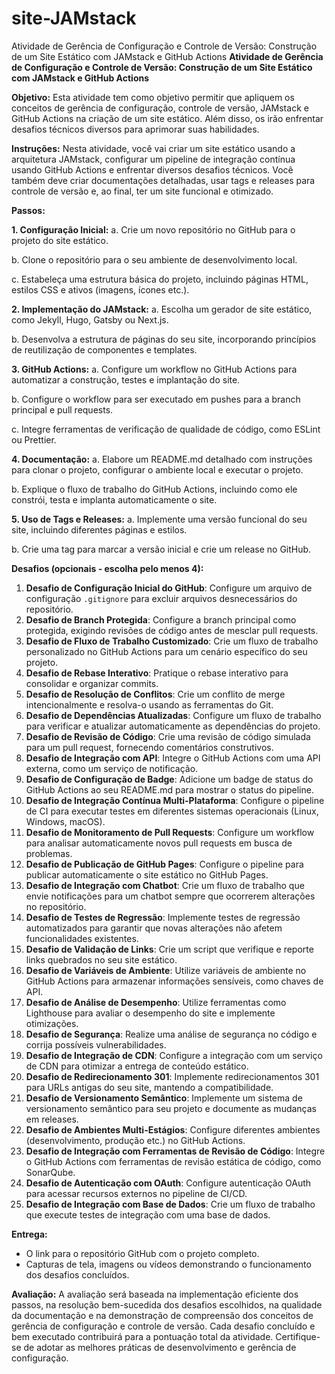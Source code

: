 # site-JAMstack
Atividade de Gerência de Configuração e Controle de Versão: Construção de um Site Estático com JAMstack e GitHub Actions
**Atividade de Gerência de Configuração e Controle de Versão: Construção de um Site Estático com JAMstack e GitHub Actions**

**Objetivo:**
Esta atividade tem como objetivo permitir que apliquem os conceitos de gerência de configuração, controle de versão, JAMstack e GitHub Actions na criação de um site estático. Além disso, os irão enfrentar desafios técnicos diversos para aprimorar suas habilidades.

**Instruções:**
Nesta atividade, você vai criar um site estático usando a arquitetura JAMstack, configurar um pipeline de integração contínua usando GitHub Actions e enfrentar diversos desafios técnicos. Você também deve criar documentações detalhadas, usar tags e releases para controle de versão e, ao final, ter um site funcional e otimizado.

**Passos:**

**1. Configuração Inicial:**
   a. Crie um novo repositório no GitHub para o projeto do site estático.

   b. Clone o repositório para o seu ambiente de desenvolvimento local.
   
   c. Estabeleça uma estrutura básica do projeto, incluindo páginas HTML, estilos CSS e ativos (imagens, ícones etc.).

**2. Implementação do JAMstack:**
   a. Escolha um gerador de site estático, como Jekyll, Hugo, Gatsby ou Next.js.

   b. Desenvolva a estrutura de páginas do seu site, incorporando princípios de reutilização de componentes e templates.

**3. GitHub Actions:**
   a. Configure um workflow no GitHub Actions para automatizar a construção, testes e implantação do site.

   b. Configure o workflow para ser executado em pushes para a branch principal e pull requests.

   c. Integre ferramentas de verificação de qualidade de código, como ESLint ou Prettier.

**4. Documentação:**
   a. Elabore um README.md detalhado com instruções para clonar o projeto, configurar o ambiente local e executar o projeto.

   b. Explique o fluxo de trabalho do GitHub Actions, incluindo como ele constrói, testa e implanta automaticamente o site.

**5. Uso de Tags e Releases:**
   a. Implemente uma versão funcional do seu site, incluindo diferentes páginas e estilos.

   b. Crie uma tag para marcar a versão inicial e crie um release no GitHub.

**Desafios (opcionais - escolha pelo menos 4):**
   1. **Desafio de Configuração Inicial do GitHub**: Configure um arquivo de configuração `.gitignore` para excluir arquivos desnecessários do repositório.
   2. **Desafio de Branch Protegida**: Configure a branch principal como protegida, exigindo revisões de código antes de mesclar pull requests.
   3. **Desafio de Fluxo de Trabalho Customizado**: Crie um fluxo de trabalho personalizado no GitHub Actions para um cenário específico do seu projeto.
   4. **Desafio de Rebase Interativo**: Pratique o rebase interativo para consolidar e organizar commits.
   5. **Desafio de Resolução de Conflitos**: Crie um conflito de merge intencionalmente e resolva-o usando as ferramentas do Git.
   6. **Desafio de Dependências Atualizadas**: Configure um fluxo de trabalho para verificar e atualizar automaticamente as dependências do projeto.
   7. **Desafio de Revisão de Código**: Crie uma revisão de código simulada para um pull request, fornecendo comentários construtivos.
   8. **Desafio de Integração com API**: Integre o GitHub Actions com uma API externa, como um serviço de notificação.
   9. **Desafio de Configuração de Badge**: Adicione um badge de status do GitHub Actions ao seu README.md para mostrar o status do pipeline.
   10. **Desafio de Integração Contínua Multi-Plataforma**: Configure o pipeline de CI para executar testes em diferentes sistemas operacionais (Linux, Windows, macOS).
   11. **Desafio de Monitoramento de Pull Requests**: Configure um workflow para analisar automaticamente novos pull requests em busca de problemas.
   12. **Desafio de Publicação de GitHub Pages**: Configure o pipeline para publicar automaticamente o site estático no GitHub Pages.
   13. **Desafio de Integração com Chatbot**: Crie um fluxo de trabalho que envie notificações para um chatbot sempre que ocorrerem alterações no repositório.
   14. **Desafio de Testes de Regressão**: Implemente testes de regressão automatizados para garantir que novas alterações não afetem funcionalidades existentes.
   15. **Desafio de Validação de Links**: Crie um script que verifique e reporte links quebrados no seu site estático.
   16. **Desafio de Variáveis de Ambiente**: Utilize variáveis de ambiente no GitHub Actions para armazenar informações sensíveis, como chaves de API.
   17. **Desafio de Análise de Desempenho**: Utilize ferramentas como Lighthouse para avaliar o desempenho do site e implemente otimizações.
   18. **Desafio de Segurança**: Realize uma análise de segurança no código e corrija possíveis vulnerabilidades.
   19. **Desafio de Integração de CDN**: Configure a integração com um serviço de CDN para otimizar a entrega de conteúdo estático.
   20. **Desafio de Redirecionamento 301**: Implemente redirecionamentos 301 para URLs antigas do seu site, mantendo a compatibilidade.
   21. **Desafio de Versionamento Semântico**: Implemente um sistema de versionamento semântico para seu projeto e documente as mudanças em releases.
   22. **Desafio de Ambientes Multi-Estágios**: Configure diferentes ambientes (desenvolvimento, produção etc.) no GitHub Actions.
   23. **Desafio de Integração com Ferramentas de Revisão de Código**: Integre o GitHub Actions com ferramentas de revisão estática de código, como SonarQube.
   24. **Desafio de Autenticação com OAuth**: Configure autenticação OAuth para acessar recursos externos no pipeline de CI/CD.
   25. **Desafio de Integração com Base de Dados**: Crie um fluxo de trabalho que execute testes de integração com uma base de dados.

**Entrega:**
   - O link para o repositório GitHub com o projeto completo.
   - Capturas de tela, imagens ou vídeos demonstrando o funcionamento dos desafios concluídos.

**Avaliação:**
A avaliação será baseada na implementação eficiente dos passos, na resolução bem-sucedida dos desafios escolhidos, na qualidade da documentação e na demonstração de compreensão dos conceitos de gerência de configuração e controle de versão. Cada desafio concluído e bem executado contribuirá para a pontuação total da atividade. Certifique-se de adotar as melhores práticas de desenvolvimento e gerência de configuração.
